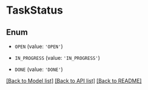 # TaskStatus


## Enum

* `OPEN` (value: `'OPEN'`)

* `IN_PROGRESS` (value: `'IN_PROGRESS'`)

* `DONE` (value: `'DONE'`)

[[Back to Model list]](../README.md#documentation-for-models) [[Back to API list]](../README.md#documentation-for-api-endpoints) [[Back to README]](../README.md)


